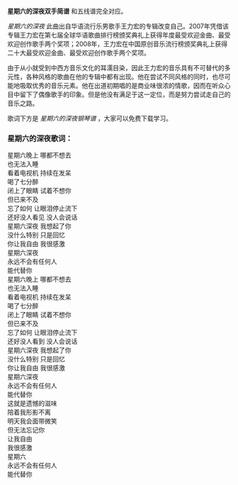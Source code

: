 

**星期六的深夜双手简谱** 和五线谱完全对应。

_星期六的深夜_
此曲出自华语流行乐男歌手王力宏的专辑改变自己。2007年凭借该专辑王力宏在第七届全球华语歌曲排行榜颁奖典礼上获得年度最受欢迎金曲、最受欢迎创作歌手两个奖项；2008年，王力宏在中国原创音乐流行榜颁奖典礼上获得二十大最受欢迎金曲、最受欢迎创作歌手两个奖项。

由于从小就受到中西方音乐文化的耳濡目染，因此王力宏的音乐具有不可替代的多元性，各种风格的歌曲在他的专辑中都有出现。他在尝试不同风格的同时，也尽可能地吸取优秀的音乐元素。他在出道初期唱的是商业味很浓的情歌，因而在听众心目中留下了偶像歌手的印象。但是他没有满足于这一定位，而是努力尝试走自己的音乐之路。

歌词下方是 _星期六的深夜钢琴谱_ ，大家可以免费下载学习。

### 星期六的深夜歌词：

星期六晚上 哪都不想去  
也无法入睡  
看着电视机 持续在发呆  
喝了七分醉  
闭上了眼睛 试着不想你  
但已来不及  
忘了如何 让眼泪停止流下  
还好没人看见 没人会说话  
星期六深夜 我想起了你  
没什么特别 只是回忆  
你让我自由 我很感激  
星期六深夜  
永远不会有任何人  
能代替你  
星期六晚上 哪都不想去  
也无法入睡  
看着电视机 持续在发呆  
喝了七分醉  
闭上了眼睛 试着不想你  
但已来不及  
忘了如何 让眼泪停止流下  
还好没人看到 没人会说话  
星期六深夜 我想起了你  
没什么特别 只是回忆  
你让我自由 我很感激  
星期六深夜  
永远不会有任何人  
能代替你  
这就是遗憾的滋味  
陪着我形影不离  
明天我会面带微笑  
但无法忘记你  
让我自由  
我很感激  
星期六  
永远不会有任何人  
能代替你

